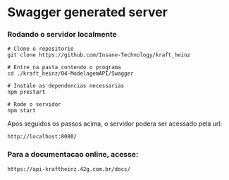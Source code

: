 # Swagger generated server

### Rodando o servidor localmente
```
# Clone o repositorio
git clone https://github.com/Insane-Technology/kraft_heinz

# Entre na pasta contendo o programa
cd ./kraft_heinz/04-ModelagemAPI/Swagger

# Instale as dependencias necessarias
npm prestart

# Rode o servidor
npm start
```

Apos seguidos os passos acima, o servidor podera ser acessado pela url:
```
http://localhost:8080/
```

### Para a documentacao online, acesse:
```
https://api-kraftheinz.42g.com.br/docs/
```
